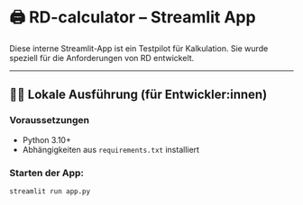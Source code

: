# 🖨️ RD-calculator – Streamlit App

Diese interne Streamlit-App ist ein Testpilot für Kalkulation. Sie wurde speziell für die Anforderungen von RD entwickelt.

---

## 🧑‍💻 Lokale Ausführung (für Entwickler:innen)

### Voraussetzungen

- Python 3.10+
- Abhängigkeiten aus `requirements.txt` installiert

### Starten der App:

```bash
streamlit run app.py
